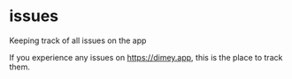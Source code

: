 # issues
Keeping track of all issues on the app

If you experience any issues on https://dimey.app, this is the place to track them.
